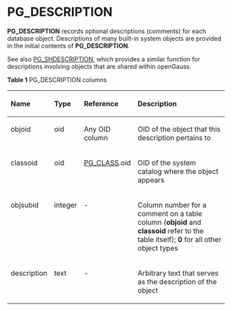 # PG\_DESCRIPTION<a name="EN-US_TOPIC_0289900837"></a>

**PG\_DESCRIPTION**  records optional descriptions \(comments\) for each database object. Descriptions of many built-in system objects are provided in the initial contents of  **PG\_DESCRIPTION**.

See also  [PG\_SHDESCRIPTION](pg_shdescription.md), which provides a similar function for descriptions involving objects that are shared within openGauss.

**Table  1**  PG\_DESCRIPTION columns

<a name="en-us_topic_0283136780_en-us_topic_0237122285_en-us_topic_0059778572_t6d8526cd27634c979add34313515ecbe"></a>
<table><thead align="left"><tr id="en-us_topic_0283136780_en-us_topic_0237122285_en-us_topic_0059778572_rc66e09c6907141958a1f095d0b5903b3"><th class="cellrowborder" valign="top" width="12.31%" id="mcps1.2.5.1.1"><p id="en-us_topic_0283136780_en-us_topic_0237122285_en-us_topic_0059778572_a32a13f2e449c4a2b9dcac364c758ebe9"><a name="en-us_topic_0283136780_en-us_topic_0237122285_en-us_topic_0059778572_a32a13f2e449c4a2b9dcac364c758ebe9"></a><a name="en-us_topic_0283136780_en-us_topic_0237122285_en-us_topic_0059778572_a32a13f2e449c4a2b9dcac364c758ebe9"></a>Name</p>
</th>
<th class="cellrowborder" valign="top" width="9.31%" id="mcps1.2.5.1.2"><p id="en-us_topic_0283136780_en-us_topic_0237122285_en-us_topic_0059778572_a3b20335794a846dbb1db8ab5e8b08bb7"><a name="en-us_topic_0283136780_en-us_topic_0237122285_en-us_topic_0059778572_a3b20335794a846dbb1db8ab5e8b08bb7"></a><a name="en-us_topic_0283136780_en-us_topic_0237122285_en-us_topic_0059778572_a3b20335794a846dbb1db8ab5e8b08bb7"></a>Type</p>
</th>
<th class="cellrowborder" valign="top" width="21.52%" id="mcps1.2.5.1.3"><p id="en-us_topic_0283136780_en-us_topic_0237122285_en-us_topic_0059778572_a6cd40e544e354063a099caf22d924544"><a name="en-us_topic_0283136780_en-us_topic_0237122285_en-us_topic_0059778572_a6cd40e544e354063a099caf22d924544"></a><a name="en-us_topic_0283136780_en-us_topic_0237122285_en-us_topic_0059778572_a6cd40e544e354063a099caf22d924544"></a>Reference</p>
</th>
<th class="cellrowborder" valign="top" width="56.86%" id="mcps1.2.5.1.4"><p id="en-us_topic_0283136780_en-us_topic_0237122285_en-us_topic_0059778572_a2a7c960b69bb4f068e34408d9126e8a8"><a name="en-us_topic_0283136780_en-us_topic_0237122285_en-us_topic_0059778572_a2a7c960b69bb4f068e34408d9126e8a8"></a><a name="en-us_topic_0283136780_en-us_topic_0237122285_en-us_topic_0059778572_a2a7c960b69bb4f068e34408d9126e8a8"></a>Description</p>
</th>
</tr>
</thead>
<tbody><tr id="en-us_topic_0283136780_en-us_topic_0237122285_en-us_topic_0059778572_r1eb3d71fe0b6485a86fb174394533967"><td class="cellrowborder" valign="top" width="12.31%" headers="mcps1.2.5.1.1 "><p id="en-us_topic_0283136780_en-us_topic_0237122285_en-us_topic_0059778572_a39ddfc65e5f04e018f57f88373ef3af4"><a name="en-us_topic_0283136780_en-us_topic_0237122285_en-us_topic_0059778572_a39ddfc65e5f04e018f57f88373ef3af4"></a><a name="en-us_topic_0283136780_en-us_topic_0237122285_en-us_topic_0059778572_a39ddfc65e5f04e018f57f88373ef3af4"></a>objoid</p>
</td>
<td class="cellrowborder" valign="top" width="9.31%" headers="mcps1.2.5.1.2 "><p id="en-us_topic_0283136780_en-us_topic_0237122285_en-us_topic_0059778572_a09694550ebb145d7a9a3b4ca3ff6d557"><a name="en-us_topic_0283136780_en-us_topic_0237122285_en-us_topic_0059778572_a09694550ebb145d7a9a3b4ca3ff6d557"></a><a name="en-us_topic_0283136780_en-us_topic_0237122285_en-us_topic_0059778572_a09694550ebb145d7a9a3b4ca3ff6d557"></a>oid</p>
</td>
<td class="cellrowborder" valign="top" width="21.52%" headers="mcps1.2.5.1.3 "><p id="en-us_topic_0283136780_en-us_topic_0237122285_en-us_topic_0059778572_ae573b6b4cfc24270987557535b6254c9"><a name="en-us_topic_0283136780_en-us_topic_0237122285_en-us_topic_0059778572_ae573b6b4cfc24270987557535b6254c9"></a><a name="en-us_topic_0283136780_en-us_topic_0237122285_en-us_topic_0059778572_ae573b6b4cfc24270987557535b6254c9"></a>Any OID column</p>
</td>
<td class="cellrowborder" valign="top" width="56.86%" headers="mcps1.2.5.1.4 "><p id="en-us_topic_0283136780_en-us_topic_0237122285_en-us_topic_0059778572_a7e1ccb7f911e4c509ee36a617bdc5b40"><a name="en-us_topic_0283136780_en-us_topic_0237122285_en-us_topic_0059778572_a7e1ccb7f911e4c509ee36a617bdc5b40"></a><a name="en-us_topic_0283136780_en-us_topic_0237122285_en-us_topic_0059778572_a7e1ccb7f911e4c509ee36a617bdc5b40"></a>OID of the object that this description pertains to</p>
</td>
</tr>
<tr id="en-us_topic_0283136780_en-us_topic_0237122285_en-us_topic_0059778572_rd7c1b251b7a141179159ca50317fc57e"><td class="cellrowborder" valign="top" width="12.31%" headers="mcps1.2.5.1.1 "><p id="en-us_topic_0283136780_en-us_topic_0237122285_en-us_topic_0059778572_ad173a4ffddb8462097281db79695d83b"><a name="en-us_topic_0283136780_en-us_topic_0237122285_en-us_topic_0059778572_ad173a4ffddb8462097281db79695d83b"></a><a name="en-us_topic_0283136780_en-us_topic_0237122285_en-us_topic_0059778572_ad173a4ffddb8462097281db79695d83b"></a>classoid</p>
</td>
<td class="cellrowborder" valign="top" width="9.31%" headers="mcps1.2.5.1.2 "><p id="en-us_topic_0283136780_en-us_topic_0237122285_en-us_topic_0059778572_a8f32271314e1439f8341a8043d7d5840"><a name="en-us_topic_0283136780_en-us_topic_0237122285_en-us_topic_0059778572_a8f32271314e1439f8341a8043d7d5840"></a><a name="en-us_topic_0283136780_en-us_topic_0237122285_en-us_topic_0059778572_a8f32271314e1439f8341a8043d7d5840"></a>oid</p>
</td>
<td class="cellrowborder" valign="top" width="21.52%" headers="mcps1.2.5.1.3 "><p id="en-us_topic_0283136780_en-us_topic_0237122285_en-us_topic_0059778572_aad1b7885465149dc9673bbef692a15ae"><a name="en-us_topic_0283136780_en-us_topic_0237122285_en-us_topic_0059778572_aad1b7885465149dc9673bbef692a15ae"></a><a name="en-us_topic_0283136780_en-us_topic_0237122285_en-us_topic_0059778572_aad1b7885465149dc9673bbef692a15ae"></a><a href="pg_class.md">PG_CLASS</a>.oid</p>
</td>
<td class="cellrowborder" valign="top" width="56.86%" headers="mcps1.2.5.1.4 "><p id="en-us_topic_0283136780_en-us_topic_0237122285_en-us_topic_0059778572_aef1cedd21cf04fedada1bce5295a2786"><a name="en-us_topic_0283136780_en-us_topic_0237122285_en-us_topic_0059778572_aef1cedd21cf04fedada1bce5295a2786"></a><a name="en-us_topic_0283136780_en-us_topic_0237122285_en-us_topic_0059778572_aef1cedd21cf04fedada1bce5295a2786"></a>OID of the system catalog where the object appears</p>
</td>
</tr>
<tr id="en-us_topic_0283136780_en-us_topic_0237122285_en-us_topic_0059778572_r824153fa26c14872a622b570eb861256"><td class="cellrowborder" valign="top" width="12.31%" headers="mcps1.2.5.1.1 "><p id="en-us_topic_0283136780_en-us_topic_0237122285_en-us_topic_0059778572_aadecccfb31c84f1696bda5abb555b07f"><a name="en-us_topic_0283136780_en-us_topic_0237122285_en-us_topic_0059778572_aadecccfb31c84f1696bda5abb555b07f"></a><a name="en-us_topic_0283136780_en-us_topic_0237122285_en-us_topic_0059778572_aadecccfb31c84f1696bda5abb555b07f"></a>objsubid</p>
</td>
<td class="cellrowborder" valign="top" width="9.31%" headers="mcps1.2.5.1.2 "><p id="en-us_topic_0283136780_en-us_topic_0237122285_en-us_topic_0059778572_a09fe8661ce044ea3aaae9bad61ed3854"><a name="en-us_topic_0283136780_en-us_topic_0237122285_en-us_topic_0059778572_a09fe8661ce044ea3aaae9bad61ed3854"></a><a name="en-us_topic_0283136780_en-us_topic_0237122285_en-us_topic_0059778572_a09fe8661ce044ea3aaae9bad61ed3854"></a>integer</p>
</td>
<td class="cellrowborder" valign="top" width="21.52%" headers="mcps1.2.5.1.3 "><p id="en-us_topic_0283136780_en-us_topic_0237122285_en-us_topic_0059778572_a5fc62ae08e4843bdb1bad2539a44c9ad"><a name="en-us_topic_0283136780_en-us_topic_0237122285_en-us_topic_0059778572_a5fc62ae08e4843bdb1bad2539a44c9ad"></a><a name="en-us_topic_0283136780_en-us_topic_0237122285_en-us_topic_0059778572_a5fc62ae08e4843bdb1bad2539a44c9ad"></a>-</p>
</td>
<td class="cellrowborder" valign="top" width="56.86%" headers="mcps1.2.5.1.4 "><p id="en-us_topic_0283136780_en-us_topic_0237122285_en-us_topic_0059778572_aa43bf460c68042c4956fd6c81ebba567"><a name="en-us_topic_0283136780_en-us_topic_0237122285_en-us_topic_0059778572_aa43bf460c68042c4956fd6c81ebba567"></a><a name="en-us_topic_0283136780_en-us_topic_0237122285_en-us_topic_0059778572_aa43bf460c68042c4956fd6c81ebba567"></a>Column number for a comment on a table column (<strong id="en-us_topic_0237122285_b84235270617248"><a name="en-us_topic_0237122285_b84235270617248"></a><a name="en-us_topic_0237122285_b84235270617248"></a>objoid</strong> and <strong id="en-us_topic_0237122285_b84235270617252"><a name="en-us_topic_0237122285_b84235270617252"></a><a name="en-us_topic_0237122285_b84235270617252"></a>classoid</strong> refer to the table itself); <strong id="en-us_topic_0237122285_b11729174715259"><a name="en-us_topic_0237122285_b11729174715259"></a><a name="en-us_topic_0237122285_b11729174715259"></a>0</strong> for all other object types</p>
</td>
</tr>
<tr id="en-us_topic_0283136780_en-us_topic_0237122285_en-us_topic_0059778572_r1a2f1f3756c64b1bbb8319cf122aa35a"><td class="cellrowborder" valign="top" width="12.31%" headers="mcps1.2.5.1.1 "><p id="en-us_topic_0283136780_en-us_topic_0237122285_en-us_topic_0059778572_aaaffe06a13544129b67d434a26d6be49"><a name="en-us_topic_0283136780_en-us_topic_0237122285_en-us_topic_0059778572_aaaffe06a13544129b67d434a26d6be49"></a><a name="en-us_topic_0283136780_en-us_topic_0237122285_en-us_topic_0059778572_aaaffe06a13544129b67d434a26d6be49"></a>description</p>
</td>
<td class="cellrowborder" valign="top" width="9.31%" headers="mcps1.2.5.1.2 "><p id="en-us_topic_0283136780_en-us_topic_0237122285_en-us_topic_0059778572_a897fe676ea664bbda1e5137003d20877"><a name="en-us_topic_0283136780_en-us_topic_0237122285_en-us_topic_0059778572_a897fe676ea664bbda1e5137003d20877"></a><a name="en-us_topic_0283136780_en-us_topic_0237122285_en-us_topic_0059778572_a897fe676ea664bbda1e5137003d20877"></a>text</p>
</td>
<td class="cellrowborder" valign="top" width="21.52%" headers="mcps1.2.5.1.3 "><p id="en-us_topic_0283136780_en-us_topic_0237122285_en-us_topic_0059778572_ad54ed1adcf2943a18a4e70a266791680"><a name="en-us_topic_0283136780_en-us_topic_0237122285_en-us_topic_0059778572_ad54ed1adcf2943a18a4e70a266791680"></a><a name="en-us_topic_0283136780_en-us_topic_0237122285_en-us_topic_0059778572_ad54ed1adcf2943a18a4e70a266791680"></a>-</p>
</td>
<td class="cellrowborder" valign="top" width="56.86%" headers="mcps1.2.5.1.4 "><p id="en-us_topic_0283136780_en-us_topic_0237122285_en-us_topic_0059778572_a2750efdeaa1b49989ae3f69404a2cd9c"><a name="en-us_topic_0283136780_en-us_topic_0237122285_en-us_topic_0059778572_a2750efdeaa1b49989ae3f69404a2cd9c"></a><a name="en-us_topic_0283136780_en-us_topic_0237122285_en-us_topic_0059778572_a2750efdeaa1b49989ae3f69404a2cd9c"></a>Arbitrary text that serves as the description of the object</p>
</td>
</tr>
</tbody>
</table>

